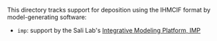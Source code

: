 This directory tracks support for deposition using the IHMCIF format
by model-generating software:

 - `imp`: support by the Sali Lab's [Integrative Modeling Platform, IMP](https://integrativemodeling.org)

